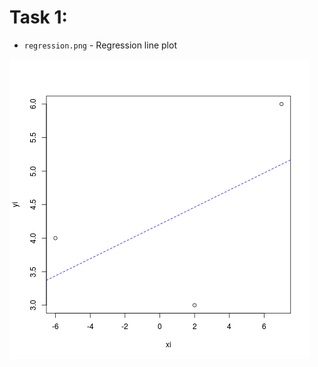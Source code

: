 # Task 1:
  * `regression.png` - Regression line plot

![alt tag](https://github.com/TsHristov/Probability-And-Statistics-FMI-2017/blob/master/Week13-14/Plots/regression.png)
